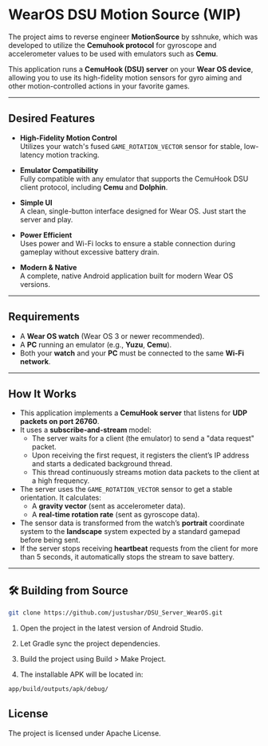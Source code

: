 # WearOS DSU Motion Source (WIP)

The project aims to reverse engineer **MotionSource** by sshnuke, which was developed to utilize the **Cemuhook protocol** for gyroscope and accelerometer values to be used with emulators such as **Cemu**.

This application runs a **CemuHook (DSU) server** on your **Wear OS device**, allowing you to use its high-fidelity motion sensors for gyro aiming and other motion-controlled actions in your favorite games.

---

## Desired Features

- **High-Fidelity Motion Control**  
  Utilizes your watch's fused `GAME_ROTATION_VECTOR` sensor for stable, low-latency motion tracking.

- **Emulator Compatibility**  
  Fully compatible with any emulator that supports the CemuHook DSU client protocol, including **Cemu** and **Dolphin**.

- **Simple UI**  
  A clean, single-button interface designed for Wear OS. Just start the server and play.

- **Power Efficient**  
  Uses power and Wi-Fi locks to ensure a stable connection during gameplay without excessive battery drain.

- **Modern & Native**  
  A complete, native Android application built for modern Wear OS versions.

---

## Requirements

- A **Wear OS watch** (Wear OS 3 or newer recommended).
- A **PC** running an emulator (e.g., **Yuzu**, **Cemu**).
- Both your **watch** and your **PC** must be connected to the same **Wi-Fi network**.

---

## How It Works

- This application implements a **CemuHook server** that listens for **UDP packets on port 26760**.
- It uses a **subscribe-and-stream** model:
    - The server waits for a client (the emulator) to send a "data request" packet.
    - Upon receiving the first request, it registers the client’s IP address and starts a dedicated background thread.
    - This thread continuously streams motion data packets to the client at a high frequency.
- The server uses the `GAME_ROTATION_VECTOR` sensor to get a stable orientation. It calculates:
    - A **gravity vector** (sent as accelerometer data).
    - A **real-time rotation rate** (sent as gyroscope data).
- The sensor data is transformed from the watch’s **portrait** coordinate system to the **landscape** system expected by a standard gamepad before being sent.
- If the server stops receiving **heartbeat** requests from the client for more than 5 seconds, it automatically stops the stream to save battery.

---

## 🛠 Building from Source

```bash
git clone https://github.com/justushar/DSU_Server_WearOS.git
```
1. Open the project in the latest version of Android Studio.

2. Let Gradle sync the project dependencies.

3. Build the project using Build > Make Project.

4. The installable APK will be located in:
```bash
app/build/outputs/apk/debug/
```

## License
The project is licensed under Apache License.

